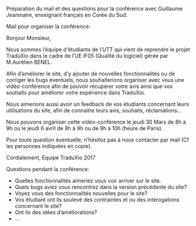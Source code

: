 Préparation du mail et des questions pour la conférence avec Guillaume Jeanmaire, enseignant français en Corée
du Sud.

Mail pour organiser la conférence:

Bonjour Monsieur,

Nous sommes l’équipe d'étudiants de l’UTT qui vient de reprendre le projet TraduXio dans le cadre de l’UE IF05 (Qualité du logiciel) gérée par M.Aurélien BENEL.

Afin d’améliorer le site, d’y ajouter de nouvelles fonctionnalités ou de corriger les bugs éventuels, nous souhaiterions organiser avec vous une vidéo-conférence afin de pouvoir récupérer votre avis ainsi que vos souhaits pour améliorer votre expérience dans TraduXio. 

Nous aimerions aussi avoir un feedback de vos étudiants concernant leurs utilisations du site, afin de connaitre leurs avis, souhaits, réclamations...

Nous pouvons organiser cette vidéo-conférence le jeudi 30 Mars de 8h à 9h ou le jeudi 6 avril de 8h à 9h ou de 9h à 10h (heure de Paris).

Pour toute question éventuelle, n’hésitez pas à nous contacter par mail (Cf les personnes indiquées en copie).

Cordialement,
Equipe TraduXio 2017 

Questions pendant la conférence:
- Quelles fonctionnalités aimeriez vous voir arriver sur le site.
- Quels bugs aviez vous rencontrez dans la version précédante du site?
- Voyez vous des fonctionnalités nouvelles pour le site?
- Vos étudiant ont ils soulevé des contraintes et ou des intérogations concernant le site?
- Ont ils des idées d’améliorations?
- …
